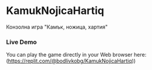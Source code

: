 # KamukNojicaHartiq
Конзолна игра "Камък, ножица, хартия"
### Live Demo
You can play the game directly in your Web browser here:(https://replit.com/@bodlivkobg/KamukNojicaHartiq))
